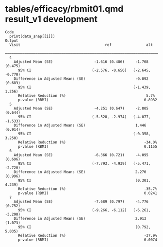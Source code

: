 # tables/efficacy/rbmit01.qmd result_v1 development

    Code
      print(data_snap[[i]])
    Output
      Visit                                       ref                alt       
      —————————————————————————————————————————————————————————————————————————
      4                                                                        
        Adjusted Mean (SE)                   -1.616 (0.486)     -1.708 (0.475) 
          95% CI                            (-2.576, -0.656)   (-2.645, -0.770)
        Difference in Adjusted Means (SE)                       -0.092 (0.683) 
          95% CI                                               (-1.439, 1.256) 
          Relative Reduction (%)                                     5.7%      
          p-value (RBMI)                                            0.8932     
      5                                                                        
        Adjusted Mean (SE)                   -4.251 (0.647)     -2.805 (0.644) 
          95% CI                            (-5.528, -2.974)   (-4.077, -1.533)
        Difference in Adjusted Means (SE)                       1.446 (0.914)  
          95% CI                                               (-0.358, 3.250) 
          Relative Reduction (%)                                    -34.0%     
          p-value (RBMI)                                            0.1155     
      6                                                                        
        Adjusted Mean (SE)                   -6.366 (0.721)     -4.095 (0.696) 
          95% CI                            (-7.793, -4.939)   (-5.471, -2.720)
        Difference in Adjusted Means (SE)                       2.270 (0.996)  
          95% CI                                                (0.301, 4.239) 
          Relative Reduction (%)                                    -35.7%     
          p-value (RBMI)                                            0.0241     
      7                                                                        
        Adjusted Mean (SE)                   -7.689 (0.797)     -4.776 (0.752) 
          95% CI                            (-9.266, -6.112)   (-6.261, -3.290)
        Difference in Adjusted Means (SE)                       2.913 (1.073)  
          95% CI                                                (0.792, 5.035) 
          Relative Reduction (%)                                    -37.9%     
          p-value (RBMI)                                            0.0074     

